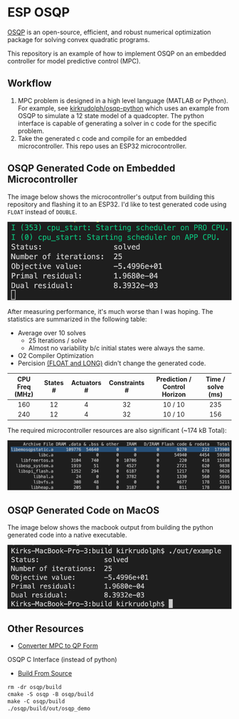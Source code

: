 # ESP OSQP
[OSQP](https://osqp.org/) is an open-source, efficient, and robust numerical optimization package for solving convex quadratic programs. 

This repository is an example of how to implement OSQP on an embedded controller for model predictive control (MPC).

## Workflow
1. MPC problem is designed in a high level language (MATLAB or Python). For example, see [kirkrudolph/osqp-python](https://github.com/kirkrudolph/osqp-python) which uses an example from OSQP to simulate a 12 state model of a quadcopter. The python interface is capable of generating a solver in c code for the specific problem.
2. Take the generated c code and compile for an embedded microcontroller. This repo uses an ESP32 microcontroller.

## OSQP Generated Code on Embedded Microcontroller

The image below shows the microcontroller's output from building this repository and flashing it to an ESP32. I'd like to test generated code using `FLOAT` instead of `DOUBLE`.

![esp_output](image/esp32_output.png)

After measuring performance, it's much worse than I was hoping. The statistics are summarized in the following table:

- Average over 10 solves
  - 25 Iterations / solve
  - Almost no variability b/c initial states were always the same.
- O2 Compiler Optimization
- Percision [(FLOAT and LONG)](https://osqp.org/docs/codegen/python.html#codegen) didn't change the generated code.

| CPU Freq (MHz) | States # | Actuators # | Constraints # | Prediction / Control Horizon | Time / solve (ms) |
|:--------------:|:--------:|:-----------:|:-------------:|:----------------------------:|:-----------------:|
|       160      |    12    |      4      |      32       |         10 / 10              |        235        |
|       240      |    12    |      4      |      32       |         10 / 10              |        156        |

The required microcontroller resources are also significant (~174 kB Total):

![storage](image/esp32_size.png)

## OSQP Generated Code on MacOS

The image below shows the macbook output from building the python generated code into a native executable.

![mac_output](image/mac_output.png)

## Other Resources
- [Converter MPC to QP Form](https://robotology.github.io/osqp-eigen/md_pages_mpc.html)

OSQP C Interface (instead of python)
- [Build From Source](https://osqp.org/docs/get_started/sources.html#build-the-binaries)

```
rm -dr osqp/build
cmake -S osqp -B osqp/build
make -C osqp/build
./osqp/build/out/osqp_demo
```